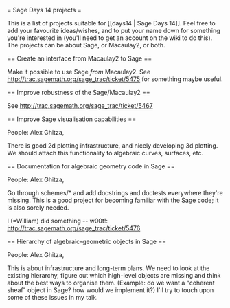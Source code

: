 = Sage Days 14 projects =

This is a list of projects suitable for [[days14 | Sage Days 14]].  Feel free to add your favourite ideas/wishes, and to put your name down for something you're interested in (you'll need to get an account on the wiki to do this).  The projects can be about Sage, or Macaulay2, or both.

== Create an interface from Macaulay2 to Sage ==

Make it possible to use Sage *from* Macaulay2.  See http://trac.sagemath.org/sage_trac/ticket/5475 for something maybe useful.

== Improve robustness of the Sage/Macaulay2 ==

See http://trac.sagemath.org/sage_trac/ticket/5467

== Improve Sage visualisation capabilities ==

People: Alex Ghitza, 

There is good 2d plotting infrastructure, and nicely developing 3d plotting.  We should attach this functionality to algebraic curves, surfaces, etc.


== Documentation for algebraic geometry code in Sage ==

People: Alex Ghitza, 

Go through schemes/* and add docstrings and doctests everywhere they're missing.  This is a good project for becoming familiar with the Sage code; it is also sorely needed.

I (=William) did something -- w00t!: http://trac.sagemath.org/sage_trac/ticket/5476


== Hierarchy of algebraic-geometric objects in Sage ==

People: Alex Ghitza, 

This is about infrastructure and long-term plans.  We need to look at the existing hierarchy, figure out which high-level objects are missing and think about the best ways to organise them.  (Example: do we want a "coherent sheaf" object in Sage?  how would we implement it?)  I'll try to touch upon some of these issues in my talk.
